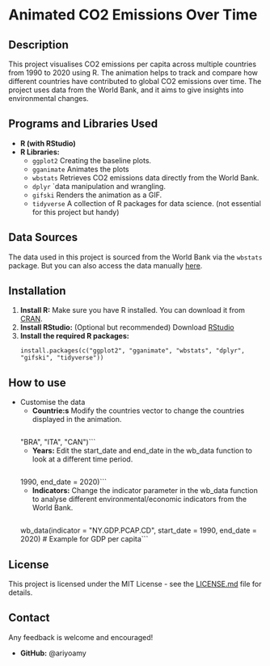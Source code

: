 # Animated CO2 Emissions Over Time

## Description
This project visualises CO2 emissions per capita across multiple countries from 1990 to 2020 using R. The animation helps to track and compare how different countries have contributed to global CO2 emissions over time. The project uses data from the World Bank, and it aims to give insights into environmental changes.

## Programs and Libraries Used
- **R (with RStudio)**
- **R Libraries:**
  - `ggplot2` Creating the baseline plots.
  - `gganimate` Animates the plots 
  - `wbstats` Retrieves CO2 emissions data directly from the World Bank.
  - `dplyr` `data manipulation and wrangling.
  - `gifski` Renders the animation as a GIF.
  - `tidyverse` A collection of R packages for data science. (not essential for this project but handy)

## Data Sources
The data used in this project is sourced from the World Bank via the `wbstats` package. But you can also access the data manually [here](https://data.worldbank.org/).

## Installation
1. **Install R:** Make sure you have R installed. You can download it from [CRAN](https://cran.r-project.org/).
2. **Install RStudio:** (Optional but recommended) Download [RStudio](https://rstudio.com/products/rstudio/download/) 
3. **Install the required R packages:**
   ```
   install.packages(c("ggplot2", "gganimate", "wbstats", "dplyr", "gifski", "tidyverse"))
   ```

## How to use
- Customise the data
  - **Countrie:s** Modify the countries vector to change the countries displayed in the animation.
    ```countries <- c("USA", "CHN", "DEU", "JPN", "IND", "GBR", "FRA", 
  "BRA", "ITA", "CAN")```
  - **Years:** Edit the start_date and end_date in the wb_data function to look at a different time period.
    ```data <- wb_data(indicator = "EN.ATM.CO2E.PC", start_date = 
  1990, end_date = 2020)```
  - **Indicators:** Change the indicator parameter in the wb_data function to analyse different environmental/economic indicators from the World Bank.
    ```data <- 
  wb_data(indicator = "NY.GDP.PCAP.CD", start_date = 1990, end_date = 2020)  # Example for GDP per capita```


## License
This project is licensed under the MIT License - see the [LICENSE.md](LICENSE.md) file for details.

## Contact
Any feedback is welcome and encouraged!
- **GitHub:** @ariyoamy
